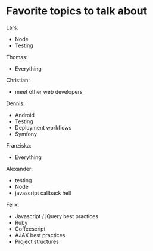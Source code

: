Favorite topics to talk about
============================

Lars: 
* Node
* Testing

Thomas:
* Everything

Christian:
* meet other web developers

Dennis:
* Android
* Testing
* Deployment workflows
* Symfony

Franziska:
* Everything

Alexander:
* testing
* Node
* javascript callback hell

Felix:
* Javascript / jQuery best practices
* Ruby
* Coffeescript
* AJAX best practices
* Project structures
